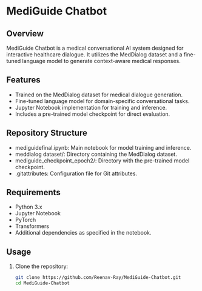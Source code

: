 # MediGuide Chatbot

## Overview

MediGuide Chatbot is a medical conversational AI system designed for interactive healthcare dialogue. It utilizes the MedDialog dataset and a fine-tuned language model to generate context-aware medical responses.

## Features

- Trained on the MedDialog dataset for medical dialogue generation.
- Fine-tuned language model for domain-specific conversational tasks.
- Jupyter Notebook implementation for training and inference.
- Includes a pre-trained model checkpoint for direct evaluation.

## Repository Structure

- mediguidefinal.ipynb: Main notebook for model training and inference.
- meddialog dataset/: Directory containing the MedDialog dataset.
- mediguide_checkpoint_epoch2/: Directory with the pre-trained model checkpoint.
- .gitattributes: Configuration file for Git attributes.

## Requirements

- Python 3.x
- Jupyter Notebook
- PyTorch
- Transformers
- Additional dependencies as specified in the notebook.

## Usage

1. Clone the repository:

   ```bash
   git clone https://github.com/Reenav-Ray/MediGuide-Chatbot.git
   cd MediGuide-Chatbot
